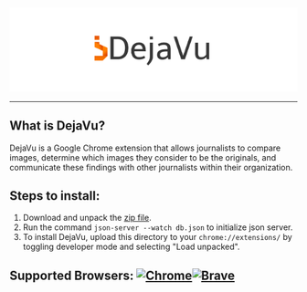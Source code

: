<p align="center">
<img src="icons/dejavu_small.png"
     alt="DejaVu"/>
</p>
<hr>

## What is DejaVu?

DejaVu is a Google Chrome extension that allows journalists to compare images, determine which images
they consider to be the originals, and communicate these findings with other journalists within their organization.

## Steps to install:
1. Download and unpack the [zip file](https://github.com/rzere/DejaVu/zipball/master/).
2. Run the command `json-server --watch db.json` to initialize json server.
3. To install DejaVu, upload this directory to your `chrome://extensions/` by toggling developer mode and selecting "Load unpacked".

## Supported Browsers: <a href="https://www.google.com/chrome/?brand=CHBD&gclid=EAIaIQobChMIu8r0uZb84QIVFYTICh32RweMEAAYASAAEgIeSPD_BwE&gclsrc=aw.ds"><img src="https://img.purch.com/o/aHR0cDovL3d3dy5sYXB0b3BtYWcuY29tL2ltYWdlcy93cC9wdXJjaC1hcGkvaW5jb250ZW50LzIwMTYvMDEvY2hyb21lLWxvZ28tMjUweDI1MC5wbmc=" alt="Chrome" width="30" height="30"/></a><a href="https://brave.com/download/"><img src="https://images-na.ssl-images-amazon.com/images/I/51IbhWne1lL.png" alt="Brave" width="32" height="32"/></a>
